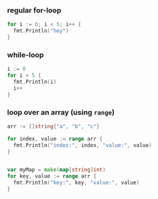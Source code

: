 
### regular for-loop
```go
for i := 0; i < 5; i++ {
  fmt.Println("hey")
}
```

### while-loop
```go
i := 0
for i < 5 {
  fmt.Println(i)
  i++
}
```

### loop over an array (using `range`)
```go
arr := []string{"a", "b", "c"}

for index, value := range arr {
  fmt.Println("index:", index, "value:", value)
}


var myMap = make(map[string]int)
for key, value := range arr {
  fmt.Println("key:", key, "value:", value)
}
```